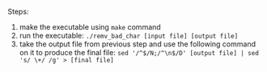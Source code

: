 Steps:
1. make the executable using `make` command
2. run the executable: `./remv_bad_char [input file] [output file]`
3. take the output file from previous step and use the following command on it to produce the final file:
     ```sed '/^$/N;/^\n$/D' [output file] | sed 's/ \+/ /g' > [final file]```
